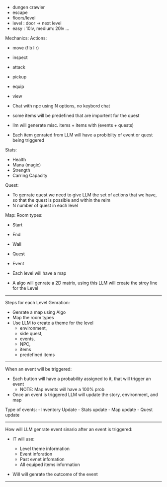- dungen crawler
- escape
- floors/level
- level : door -> next level
- easy : 10lv, medium: 20lv ...


Mechanics:
Actions:
- move (f b l r)
- inspect
- attack
- pickup
- equip
- view
- Chat with npc using N options, no keybord chat

- some items will be predefined that are importent for the quest
- llm will generate misc. items + items with (events + quests)
- Each item genrated from LLM will have a probibilty of event or quest being triggered

Stats:
- Health
- Mana (magic)
- Strength
- Carring Capacity


Quest: 

- To genrate quest we need to give LLM the set of actions that we have, so that the quest is possible and within the relm
- N number of quest in each level

Map:
Room types:
- Start
- End
- Wall
- Quest
- Event

- Each level will have a map
- A algo will genrate a 2D matrix, using this LLM will create the stroy line for the Level





----------------
Steps for each Level Genration: 
- Genrate a map using Algo
- Map the room types
- Use LLM to create a theme for the level 
    - environment, 
    - side quest, 
    - events, 
    - NPC, 
    - items
    - predefined items

-----------------

When an event will be triggered:
- Each button will have a probability assigned to it, that will trigger an event
    - NOTE: Map events will have a 100% prob
- Once an event is triggered LLM will update the story, environment, and map

Type of events:
    - Inventory Update
    - Stats update
    - Map update
    - Quest update

------------------


How will LLM genrate event sinario after an event is triggered:
- IT will use:
    - Level theme information
    - Event inforation
    - Past evnet infomation
    - All equiped items information

- Will will genrate the outcome of the event

-------------------

